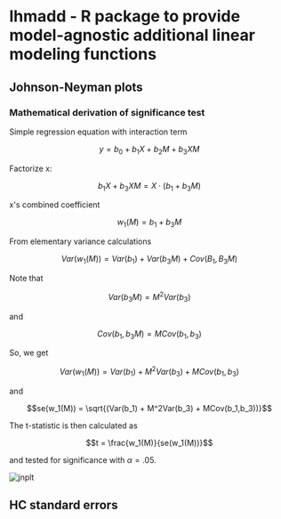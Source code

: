 # lhmadd - R package to provide model-agnostic additional linear modeling functions

## Johnson-Neyman plots

### Mathematical derivation of significance test

Simple regression equation with interaction term

$$y = b_0 + b_1X + b_2M + b_3XM$$

Factorize x:

$$b_1X + b_3XM = X\cdot(b_1+b_3M)$$

x's combined coefficient

$$w_1(M) = b_1 + b_3M$$

From elementary variance calculations

$$Var(w_1(M)) = Var(b_1) + Var(b_3M) + Cov(B_1,B_3M)$$

Note that

$$Var(b_3M) = M^2 Var(b_3)$$

and

$$Cov(b_1,b_3M) = MCov(b_1,b_3)$$

So, we get

$$Var(w_1(M)) = Var(b_1) + M^2Var(b_3) + MCov(b_1,b_3)$$

and

$$se(w_1(M)) = \sqrt{(Var(b_1) + M^2Var(b_3) + MCov(b_1,b_3))}$$

The t-statistic is then calculated as

$$t = \frac{w_1(M)}{se(w_1(M))}$$

and tested for significance with $\alpha = .05$.

![jnplt](https://user-images.githubusercontent.com/87905364/169590263-e1038194-d14a-4ea5-a83b-6f8bdd0e5c79.png)

## HC standard errors



